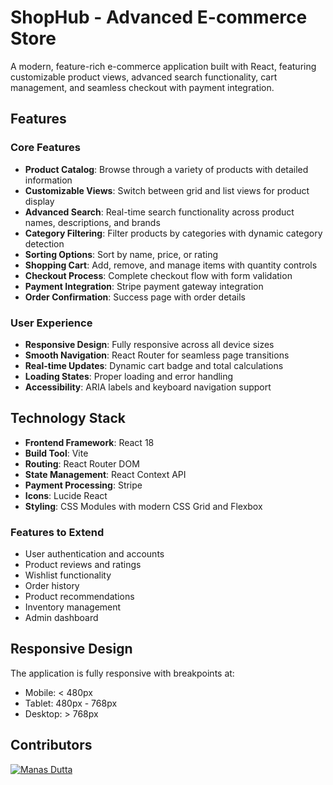 # ShopHub - Advanced E-commerce Store

A modern, feature-rich e-commerce application built with React, featuring customizable product views, advanced search functionality, cart management, and seamless checkout with payment integration.

##  Features

### Core Features
- **Product Catalog**: Browse through a variety of products with detailed information
- **Customizable Views**: Switch between grid and list views for product display
- **Advanced Search**: Real-time search functionality across product names, descriptions, and brands
- **Category Filtering**: Filter products by categories with dynamic category detection
- **Sorting Options**: Sort by name, price, or rating
- **Shopping Cart**: Add, remove, and manage items with quantity controls
- **Checkout Process**: Complete checkout flow with form validation
- **Payment Integration**: Stripe payment gateway integration
- **Order Confirmation**: Success page with order details

### User Experience
- **Responsive Design**: Fully responsive across all device sizes
- **Smooth Navigation**: React Router for seamless page transitions
- **Real-time Updates**: Dynamic cart badge and total calculations
- **Loading States**: Proper loading and error handling
- **Accessibility**: ARIA labels and keyboard navigation support

##  Technology Stack

- **Frontend Framework**: React 18
- **Build Tool**: Vite
- **Routing**: React Router DOM
- **State Management**: React Context API
- **Payment Processing**: Stripe
- **Icons**: Lucide React
- **Styling**: CSS Modules with modern CSS Grid and Flexbox



### Features to Extend
- User authentication and accounts
- Product reviews and ratings
- Wishlist functionality
- Order history
- Product recommendations
- Inventory management
- Admin dashboard

##  Responsive Design

The application is fully responsive with breakpoints at:
- Mobile: < 480px
- Tablet: 480px - 768px
- Desktop: > 768px


## Contributors

[![Manas Dutta](https://avatars.githubusercontent.com/u/122201926?size=50)](https://github.com/manasdutta04 "Manas on GitHub") 